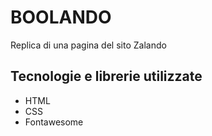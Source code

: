 # BOOLANDO

Replica di una pagina del sito Zalando

## Tecnologie e librerie utilizzate

- HTML
- CSS
- Fontawesome
